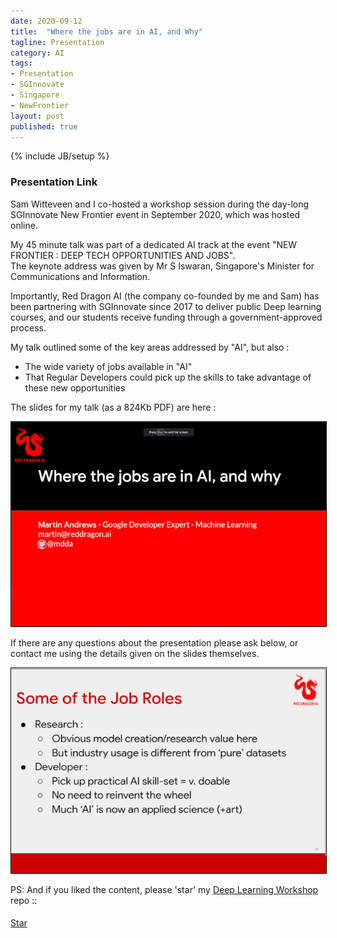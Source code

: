 ```yaml
---
date: 2020-09-12
title:  "Where the jobs are in AI, and Why"
tagline: Presentation
category: AI
tags:
- Presentation
- SGInnovate
- Singapore
- NewFrontier
layout: post
published: true
---
```

{% include JB/setup %}

<!--
GoogleSlides : 
  2020-09-12: 
    From-AI-Basics-to-Jobs
    https://www.sginnovate.com/newfrontier/nf2020/
    
  
  2021-04-10: 
    Positioning Yourself for the Future: AI from the Backend

!-->


### Presentation Link

Sam Witteveen and I co-hosted a workshop session during the day-long 
SGInnovate New Frontier event in September 2020, which was hosted online.


My 45 minute talk was part of a dedicated AI track at the event "NEW FRONTIER : DEEP TECH OPPORTUNITIES AND JOBS".  
The keynote address was given by Mr S Iswaran, Singapore's Minister for Communications and 
Information.  

Importantly, Red Dragon AI (the company co-founded by me and Sam) has been partnering with SGInnovate since 2017 
to deliver public Deep learning courses, and our students receive funding through a government-approved process.


My talk outlined some of the key areas addressed by "AI", but also : 

*  The wide variety of jobs available in "AI"
*  That Regular Developers could pick up the skills to take advantage of these new opportunities


The slides for my talk (as a 824Kb PDF) are here :

<!--
# Within ~/sites/mdda.github.io :
cp ~/sketchpad/redcatlabs/2020-09-12_SGInnovate-NewFrontier/2020-09-12_From-AI-Basics-to-Jobs.pdf ./assets/img/
# And add to blog git
!-->

<a href="http://redcatlabs.com/downloads/2020-09-12_From-AI-Basics-to-Jobs.pdf" target="_blank">
<img src="/assets/img/2020-09-12_From-AI-Basics-to-Jobs_600x390.png" alt="Presentation Screenshot" style="border:1px solid #000000" />
</a>

If there are any questions about the presentation please ask below, 
or contact me using the details given on the slides themselves.

<a href="http://redcatlabs.com/downloads/2020-09-12_From-AI-Basics-to-Jobs.pdf" target="_blank">
<img src="/assets/img/2020-09-12_From-AI-Basics-to-Jobs_21_600x390.png" alt="Presentation Content Example" style="border:1px solid #000000" />
</a>



PS:  And if you liked the content, please 'star' my <a href="https://github.com/mdda/deep-learning-workshop" target="_blank">Deep Learning Workshop</a> repo ::
<!-- From :: https://buttons.github.io/ -->
<!-- Place this tag where you want the button to render. -->
<span style="position:relative;top:5px;">
<a aria-label="Star mdda/deep-learning-workshop on GitHub" data-count-aria-label="# stargazers on GitHub" data-count-api="/repos/mdda/deep-learning-workshop#stargazers_count" data-count-href="/mdda/deep-learning-workshop/stargazers" data-icon="octicon-star" href="https://github.com/mdda/deep-learning-workshop" class="github-button">Star</a>
<!-- Place this tag right after the last button or just before your close body tag. -->
<script async defer id="github-bjs" src="https://buttons.github.io/buttons.js"></script>
</span>

